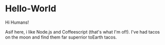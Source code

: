 # Hello-World

Hi Humans!

Asif here, i like Node.js and Coffeescript (that's what I'm of!).
I've had tacos on the moon and find them far superrior toEarth tacos.
